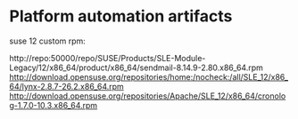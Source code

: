 <h1>Platform automation artifacts</h1>


suse 12 custom rpm:

http://repo:50000/repo/SUSE/Products/SLE-Module-Legacy/12/x86_64/product/x86_64/sendmail-8.14.9-2.80.x86_64.rpm
http://download.opensuse.org/repositories/home:/nocheck:/all/SLE_12/x86_64/lynx-2.8.7-26.2.x86_64.rpm
http://download.opensuse.org/repositories/Apache/SLE_12/x86_64/cronolog-1.7.0-10.3.x86_64.rpm